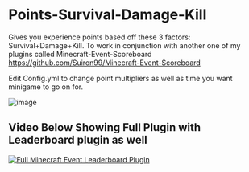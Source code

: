 # Points-Survival-Damage-Kill
Gives you experience points based off these 3 factors: Survival+Damage+Kill. To work in conjunction with another one of my plugins called Minecraft-Event-Scoreboard https://github.com/Suiron99/Minecraft-Event-Scoreboard



Edit Config.yml to change point multipliers as well as time you want minigame to go on for.



![image](https://github.com/Suiron99/Points-Survival-Damage-Kill/assets/142955018/42cec23a-19b3-469a-8131-bbe3bc7b7716)



## Video Below Showing Full Plugin with Leaderboard plugin as well



[![Full Minecraft Event Leaderboard Plugin](https://i9.ytimg.com/vi_webp/4sTqswF47HI/mq2.webp?sqp=CKC7_rAG-oaymwEmCMACELQB8quKqQMa8AEB-AH-CYAC0AWKAgwIABABGDsgZSgoMA8=&rs=AOn4CLA8Ddto9xHy0dwWT8ULPkuZJIlXmw)](https://youtu.be/4sTqswF47HI "Full Minecraft Event Leaderboard Plugin")
